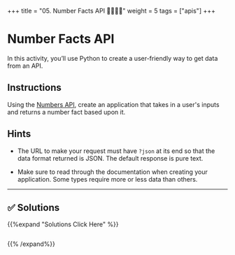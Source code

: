 +++
title = "05. Number Facts API 👩‍🎓👨‍🎓"
weight = 5
tags = ["apis"] 
+++

# Number Facts API

In this activity, you’ll use Python to create a user-friendly way to get data from an API.

## Instructions

Using the [Numbers API](http://numbersapi.com), create an application that takes in a user's inputs and returns a number fact based upon it.

## Hints

* The URL to make your request must have `?json` at its end so that the data format returned is JSON. The default response is pure text.

* Make sure to read through the documentation when creating your application. Some types require more or less data than others.

- - -

## ✅ Solutions
{{%expand "Solutions Click Here" %}}
```python
```
{{% /expand%}}